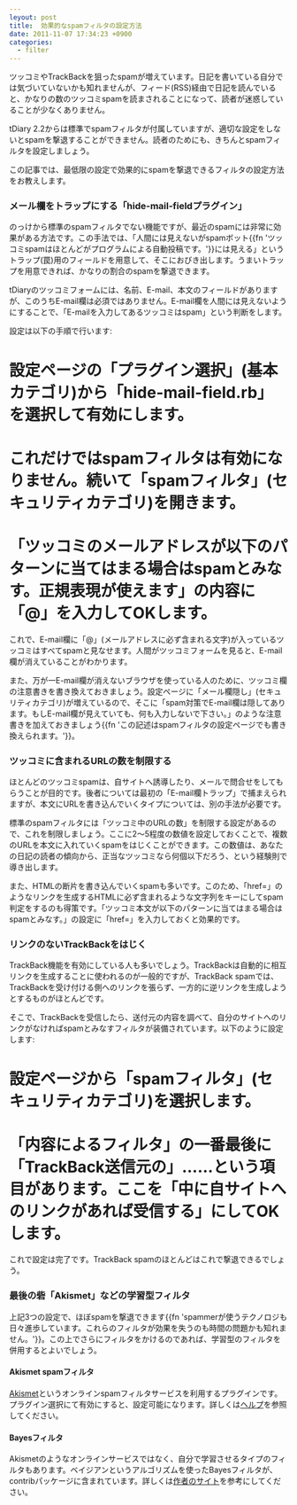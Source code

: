 ```yaml
---
leyout: post
title:  効果的なspamフィルタの設定方法
date: 2011-11-07 17:34:23 +0900
categories:
  - filter
---
```

ツッコミやTrackBackを狙ったspamが増えています。日記を書いている自分では気づいていないかも知れませんが、フィード(RSS)経由で日記を読んでいると、かなりの数のツッコミspamを読まされることになって、読者が迷惑していることが少なくありません。

tDiary 2.2からは標準でspamフィルタが付属していますが、適切な設定をしないとspamを撃退することができません。読者のためにも、きちんとspamフィルタを設定しましょう。

この記事では、最低限の設定で効果的にspamを撃退できるフィルタの設定方法をお教えします。

### メール欄をトラップにする「hide-mail-fieldプラグイン」
のっけから標準のspamフィルタでない機能ですが、最近のspamには非常に効果がある方法です。この手法では、「人間には見えないがspamボット{{fn 'ツッコミspamはほとんどがプログラムによる自動投稿です。'}}には見える」というトラップ(罠)用のフィールドを用意して、そこにおびき出します。うまいトラップを用意できれば、かなりの割合のspamを撃退できます。

tDiaryのツッコミフォームには、名前、E-mail、本文のフィールドがありますが、このうちE-mail欄は必須ではありません。E-mail欄を人間には見えないようにすることで、「E-mailを入力してあるツッコミはspam」という判断をします。

設定は以下の手順で行います:

# 設定ページの「プラグイン選択」(基本カテゴリ)から「hide-mail-field.rb」を選択して有効にします。
# これだけではspamフィルタは有効になりません。続いて「spamフィルタ」(セキュリティカテゴリ)を開きます。
# 「ツッコミのメールアドレスが以下のパターンに当てはまる場合はspamとみなす。正規表現が使えます」の内容に「@」を入力してOKします。

これで、E-mail欄に「@」(メールアドレスに必ず含まれる文字)が入っているツッコミはすべてspamと見なせます。人間がツッコミフォームを見ると、E-mail欄が消えていることがわかります。

また、万が一E-mail欄が消えないブラウザを使っている人のために、ツッコミ欄の注意書きを書き換えておきましょう。設定ページに「メール欄隠し」(セキュリティカテゴリ)が増えているので、そこに「spam対策でE-mail欄は隠してあります。もしE-mail欄が見えていても、何も入力しないで下さい。」のような注意書きを加えておきましょう{{fn 'この記述はspamフィルタの設定ページでも書き換えられます。'}}。

### ツッコミに含まれるURLの数を制限する
ほとんどのツッコミspamは、自サイトへ誘導したり、メールで問合せをしてもらうことが目的です。後者については最初の「E-mail欄トラップ」で捕まえられますが、本文にURLを書き込んでいくタイプについては、別の手法が必要です。

標準のspamフィルタには「ツッコミ中のURLの数」を制限する設定があるので、これを制限しましょう。ここに2〜5程度の数値を設定しておくことで、複数のURLを本文に入れていくspamをはじくことができます。この数値は、あなたの日記の読者の傾向から、正当なツッコミなら何個以下だろう、という経験則で導き出します。

また、HTMLの断片を書き込んでいくspamも多いです。このため、「href=」のようなリンクを生成するHTMLに必ず含まれるような文字列をキーにしてspam判定をするのも得策です。「ツッコミ本文が以下のパターンに当てはまる場合はspamとみなす。」の設定に「href=」を入力しておくと効果的です。

### リンクのないTrackBackをはじく
TrackBack機能を有効にしている人も多いでしょう。TrackBackは自動的に相互リンクを生成することに使われるのが一般的ですが、TrackBack spamでは、TrackBackを受け付ける側へのリンクを張らず、一方的に逆リンクを生成しようとするものがほとんどです。

そこで、TrackBackを受信したら、送付元の内容を調べて、自分のサイトへのリンクがなければspamとみなすフィルタが装備されています。以下のように設定します:

# 設定ページから「spamフィルタ」(セキュリティカテゴリ)を選択します。
# 「内容によるフィルタ」の一番最後に「TrackBack送信元の」……という項目があります。ここを「中に自サイトへのリンクがあれば受信する」にしてOKします。

これで設定は完了です。TrackBack spamのほとんどはこれで撃退できるでしょう。

### 最後の砦「Akismet」などの学習型フィルタ
上記3つの設定で、ほぼspamを撃退できます{{fn 'spammerが使うテクノロジも日々進歩しています。これらのフィルタが効果を失うのも時間の問題かも知れません。'}}。この上でさらにフィルタをかけるのであれば、学習型のフィルタを併用するとよいでしょう。

#### Akismet spamフィルタ
[Akismet](http://akismet.com/)というオンラインspamフィルタサービスを利用するプラグインです。プラグイン選択にて有効にすると、設定可能になります。詳しくは[ヘルプ](http://docs.tdiary.org/ja/?akismet.rb)を参照してください。

#### Bayesフィルタ
Akismetのようなオンラインサービスではなく、自分で学習させるタイプのフィルタもあります。ベイジアンというアルゴリズムを使ったBayesフィルタが、contribパッケージに含まれています。詳しくは[作者のサイト](http://www.hinet.mydns.jp/?SpamBayes)を参考にしてください。

